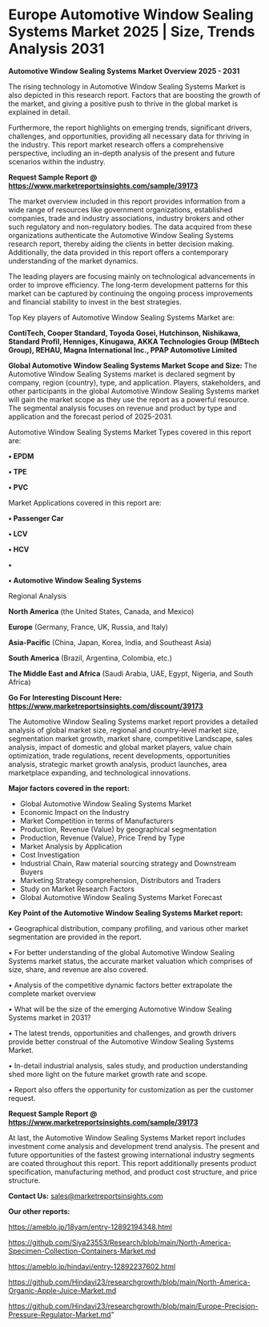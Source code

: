 # Europe Automotive Window Sealing Systems Market 2025 | Size, Trends Analysis 2031

<Strong> Automotive Window Sealing Systems Market Overview 2025 - 2031</strong>

The rising technology in Automotive Window Sealing Systems Market is also depicted in this research report. Factors that are boosting the growth of the market, and giving a positive push to thrive in the global market is explained in detail.

Furthermore, the report highlights on emerging trends, significant drivers, challenges, and opportunities, providing all necessary data for thriving in the industry. This report market research offers a comprehensive perspective, including an in-depth analysis of the present and future scenarios within the industry.

<strong>Request Sample Report @ <a href=https://www.marketreportsinsights.com/sample/39173>https://www.marketreportsinsights.com/sample/39173</a></strong>

The market overview included in this report provides information from a wide range of resources like government organizations, established companies, trade and industry associations, industry brokers and other such regulatory and non-regulatory bodies. The data acquired from these organizations authenticate the Automotive Window Sealing Systems research report, thereby aiding the clients in better decision making. Additionally, the data provided in this report offers a contemporary understanding of the market dynamics.

The leading players are focusing mainly on technological advancements in order to improve efficiency. The long-term development patterns for this market can be captured by continuing the ongoing process improvements and financial stability to invest in the best strategies.

Top Key players of Automotive Window Sealing Systems Market are:

<strong>ContiTech, Cooper Standard, Toyoda Gosei, Hutchinson, Nishikawa, Standard Profil, Henniges, Kinugawa, AKKA Technologies Group (MBtech Group), REHAU, Magna International Inc., PPAP Automotive Limited</strong>

<strong><b>Global Automotive Window Sealing Systems Market Scope and Size:</b></strong>
The Automotive Window Sealing Systems market is declared segment by company, region (country), type, and application. Players, stakeholders, and other participants in the global Automotive Window Sealing Systems market will gain the market scope as they use the report as a powerful resource. The segmental analysis focuses on revenue and product by type and application and the forecast period of 2025-2031.

Automotive Window Sealing Systems Market Types covered in this report are:

<strong>•  EPDM

•  TPE

•  PVC</strong>

Market Applications covered in this report are:

<strong>•  Passenger Car

•  LCV

•  HCV

•  

•  Automotive Window Sealing Systems</strong> 

Regional Analysis

<strong>North America</strong> (the United States, Canada, and Mexico)

<strong>Europe</strong> (Germany, France, UK, Russia, and Italy)

<strong>Asia-Pacific</strong> (China, Japan, Korea, India, and Southeast Asia)

<strong>South America</strong> (Brazil, Argentina, Colombia, etc.)

<strong>The Middle East and Africa</strong> (Saudi Arabia, UAE, Egypt, Nigeria, and South Africa)

<strong>Go For Interesting Discount Here: <a href=https://www.marketreportsinsights.com/discount/39173>https://www.marketreportsinsights.com/discount/39173</a></strong>

The Automotive Window Sealing Systems market report provides a detailed analysis of global market size, regional and country-level market size, segmentation market growth, market share, competitive Landscape, sales analysis, impact of domestic and global market players, value chain optimization, trade regulations, recent developments, opportunities analysis, strategic market growth analysis, product launches, area marketplace expanding, and technological innovations.

<strong><b>Major factors covered in the report:</b></strong>
<ul>
  <li>Global Automotive Window Sealing Systems Market </li>
  <li>Economic Impact on the Industry</li>
  <li>Market Competition in terms of Manufacturers</li>
  <li>Production, Revenue (Value) by geographical segmentation</li>
  <li>Production, Revenue (Value), Price Trend by Type</li>
  <li>Market Analysis by Application</li>
  <li>Cost Investigation</li>
  <li>Industrial Chain, Raw material sourcing strategy and Downstream Buyers</li>
  <li>Marketing Strategy comprehension, Distributors and Traders</li>
  <li>Study on Market Research Factors</li>
  <li>Global Automotive Window Sealing Systems Market Forecast</li>
</ul>

<strong><b>Key Point of the Automotive Window Sealing Systems Market report:</b></strong>

• Geographical distribution, company profiling, and various other market segmentation are provided in the report.

• For better understanding of the global Automotive Window Sealing Systems market status, the accurate market valuation which comprises of size, share, and revenue are also covered.

• Analysis of the competitive dynamic factors better extrapolate the complete market overview

• What will be the size of the emerging Automotive Window Sealing Systems market in 2031?

• The latest trends, opportunities and challenges, and growth drivers provide better construal of the Automotive Window Sealing Systems Market.

• In-detail industrial analysis, sales study, and production understanding shed more light on the future market growth rate and scope.

• Report also offers the opportunity for customization as per the customer request.

<strong>Request Sample Report @ <a href=https://www.marketreportsinsights.com/sample/39173>https://www.marketreportsinsights.com/sample/39173</a></strong>

At last, the Automotive Window Sealing Systems Market report includes investment come analysis and development trend analysis. The present and future opportunities of the fastest growing international industry segments are coated throughout this report. This report additionally presents product specification, manufacturing method, and product cost structure, and price structure.

<strong>Contact Us:</strong>
sales@marketreportsinsights.com

<strong>Our other reports:</strong>

<a href=https://ameblo.jp/18yam/entry-12892194348.html>https://ameblo.jp/18yam/entry-12892194348.html</a>

<a href=https://github.com/Siya23553/Research/blob/main/North-America-Specimen-Collection-Containers-Market.md>https://github.com/Siya23553/Research/blob/main/North-America-Specimen-Collection-Containers-Market.md</a>

<a href=https://ameblo.jp/hindavi/entry-12892237602.html>https://ameblo.jp/hindavi/entry-12892237602.html</a>

<a href=https://github.com/Hindavi23/researchgrowth/blob/main/North-America-Organic-Apple-Juice-Market.md>https://github.com/Hindavi23/researchgrowth/blob/main/North-America-Organic-Apple-Juice-Market.md</a>

<a href=https://github.com/Hindavi23/researchgrowth/blob/main/Europe-Precision-Pressure-Regulator-Market.md>https://github.com/Hindavi23/researchgrowth/blob/main/Europe-Precision-Pressure-Regulator-Market.md</a>"
